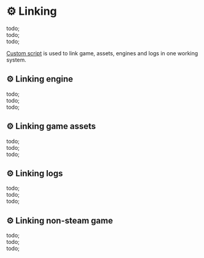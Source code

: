 # ⚙️ Linking

todo; <br/>
todo; <br/>
todo; <br/>

[Custom script](https://github.com/xray-forge/stalker-xrf-template/blob/main/cli/link/README.md) is used to link game,
assets, engines and logs in one working system.

## ⚙️ Linking engine

todo; <br/>
todo; <br/>
todo; <br/>

## ⚙️ Linking game assets

todo; <br/>
todo; <br/>
todo; <br/>

## ⚙️ Linking logs

todo; <br/>
todo; <br/>
todo; <br/>

## ⚙️ Linking non-steam game

todo; <br/>
todo; <br/>
todo; <br/>
